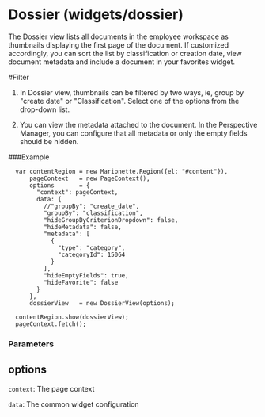 # Dossier (widgets/dossier)

The Dossier view lists all documents in the employee workspace as thumbnails displaying the first page of the document. If customized accordingly, you can sort the list by classification or creation date, view document metadata and include a document in your favorites widget.

#Filter

1. In Dossier view, thumbnails can be filtered by two ways, ie, group by "create date" or "Classification". Select one of the options from the drop-down list.

2. You can view the metadata attached to the document. In the Perspective Manager, you can configure that all metadata or only the empty fields should be hidden.

###Example


      var contentRegion = new Marionette.Region({el: "#content"}),
          pageContext   = new PageContext(),
          options       = {
            "context": pageContext,
            data: {
              //"groupBy": "create_date",
              "groupBy": "classification",
              "hideGroupByCriterionDropdown": false,
              "hideMetadata": false,
              "metadata": [
                {
                  "type": "category",
                  "categoryId": 15064
                }
              ],
              "hideEmptyFields": true,
              "hideFavorite": false
            }
          },
          dossierView   = new DossierView(options);

      contentRegion.show(dossierView);
      pageContext.fetch();

### Parameters

## options

`context`: The page context

`data`: The common widget configuration
